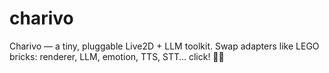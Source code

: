 # charivo
Charivo — a tiny, pluggable Live2D + LLM toolkit. Swap adapters like LEGO bricks: renderer, LLM, emotion, TTS, STT… click! 🧱✨
